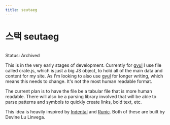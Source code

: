 ```yaml
---
title: seutaeg
---
```


# 스택 seutaeg

```scala mdoc:percentages:seutaeg
```

Status: Archived

This is in the very early stages of development. Currently for [gyul](gyul.html) I
use file called crate.js, which is just a big JS object, to hold all of the main
data and content for my site. As I'm looking to also use [gyul](gyul.html) for
longer writing, which means this needs to change. It's not the most human
readable format.

The current plan is to have the file be a tabular file that is more human
readable. There will also be a parsing library involved that will be able to
parse patterns and symbols to quickly create links, bold text, etc.

This idea is heavily inspired by [Indental](https://wiki.xxiivv.com/#indental)
and [Runic](https://wiki.xxiivv.com/#runic). Both of these are built by Devine
Lu Linvega.

```scala mdoc:tags:seutaeg
```
